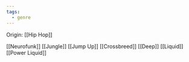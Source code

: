 ```yaml
---
tags:
  - genre
---
```

Origin: [[Hip Hop]]

[[Neurofunk]]
[[Jungle]]
[[Jump Up]]
[[Crossbreed]]
[[Deep]]
[[Liquid]]
[[Power Liquid]]